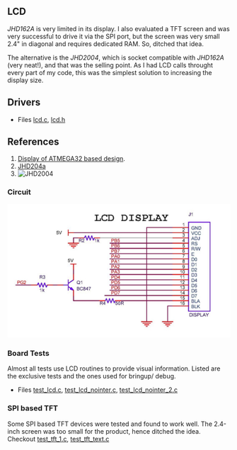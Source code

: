 ## LCD
_JHD162A_ is very limited in its display. I also evaluated a TFT screen and was very successful to drive it via the SPI port, but the screen was very small 2.4" in diagonal and requires dedicated RAM. So, ditched that idea. <br>

The alternative is the _JHD2004_, which is socket compatible with _JHD162A_ (very neat!), and that was the selling point. As I had LCD calls throught every part of my code, this was the simplest solution to increasing the display size. <br>

## Drivers
* Files [lcd.c](https://github.com/narenkn/atmega_biller/blob/atmega128/lcd.c), [lcd.h](https://github.com/narenkn/atmega_biller/blob/atmega128/lcd.h)

## References
1. [Display of ATMEGA32 based design](/works/embedded/at32_biller/display.md).
1. [JHD204a](/resources/embedded/jhd204a.pdf)
1. ![JHD2004](/resources/embedded/jhd2004.jpg)

### Circuit
![LCD](./lcd_circuit.jpg) <br>

### Board Tests
Almost all tests use LCD routines to provide visual information. Listed are the exclusive tests and the ones used for bringup/ debug.

* Files [test_lcd.c](https://github.com/narenkn/atmega_biller/blob/atmega128/tests/test_lcd.c), [test_lcd_nointer.c](https://github.com/narenkn/atmega_biller/blob/atmega128/tests/test_lcd_nointer.c), [test_lcd_nointer_2.c](https://github.com/narenkn/atmega_biller/blob/atmega128/tests/test_lcd_nointer_2.c) <br>

### SPI based TFT
Some SPI based TFT devices were tested and found to work well. The 2.4-inch screen was too small for the product, hence ditched the idea. Checkout [test_tft_1.c](https://github.com/narenkn/atmega_biller/blob/atmega128/tests/test_tft_1.c), [test_tft_text.c](https://github.com/narenkn/atmega_biller/blob/atmega128/tests/test_tft_text.c)
